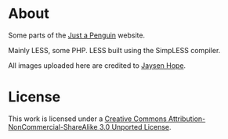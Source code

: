 # About

Some parts of the [Just a Penguin](http://www.icj.me) website.

Mainly LESS, some PHP. LESS built using the SimpLESS compiler.

All images uploaded here are credited to [Jaysen Hope](http://twitter.com/JaysenHope).

# License

This work is licensed under a [Creative Commons Attribution-NonCommercial-ShareAlike 3.0 Unported License](http://creativecommons.org/licenses/by-nc-sa/3.0/).

